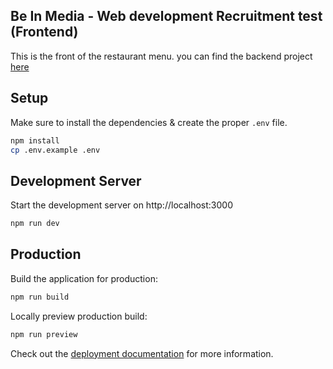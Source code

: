## Be In Media - Web development Recruitment test (Frontend)

This is the front of the restaurant menu. you can find the backend project [here](https://github.com/roduankd/be-in-media-web-development-recruitment-test)

## Setup

Make sure to install the dependencies & create the proper `.env` file.

```bash
npm install
cp .env.example .env
```

## Development Server

Start the development server on http://localhost:3000

```bash
npm run dev
```

## Production

Build the application for production:

```bash
npm run build
```

Locally preview production build:

```bash
npm run preview
```

Check out the [deployment documentation](https://nuxt.com/docs/getting-started/deployment) for more information.
